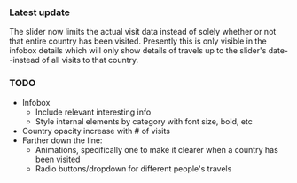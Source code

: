 ### Latest update

The slider now limits the actual visit data instead of solely whether or not that entire country has been visited. Presently this is only visible in the infobox details which will only show details of travels up to the slider's date--instead of all visits to that country.


### TODO

- Infobox
    - Include relevant interesting info
    - Style internal elements by category with font size, bold, etc
- Country opacity increase with # of visits
- Farther down the line:
    - Animations, specifically one to make it clearer when a country has been visited
    - Radio buttons/dropdown for different people's travels
